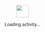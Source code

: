 <div align="center">
	<img src="https://github.githubassets.com/images/spinners/octocat-spinner-128.gif" width="40" />
	<p>Loading activity...</p>
</div>
